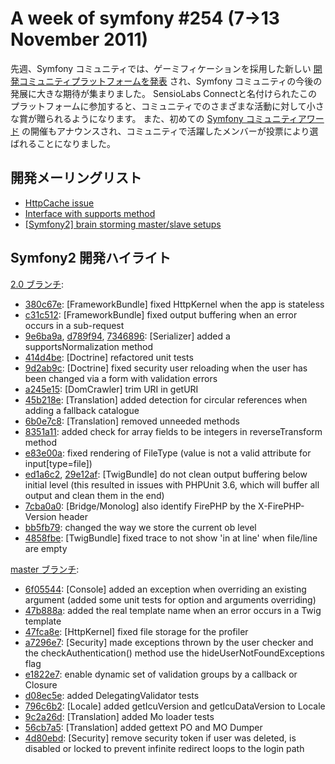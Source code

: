 A week of symfony #254 (7->13 November 2011)
============================================

先週、Symfony コミュニティでは、ゲーミフィケーションを採用した新しい [開発コミュニティプラットフォームを発表](http://symfony.com/blog/developing-the-symfony-community) され、Symfony コミュニティの今後の発展に大きな期待が集まりました。
SensioLabs Connectと名付けられたこのプラットフォームに参加すると、コミュニティでのさまざまな活動に対して小さな賞が贈られるようになります。
また、初めての [Symfony コミュニティアワード](http://awards.symfony.com/) の開催もアナウンスされ、コミュニティで活躍したメンバーが投票により選ばれることになりました。
 
開発メーリングリスト
--------------------

  * [HttpCache issue](https://groups.google.com/forum/#!topic/symfony-devs/2qKekaBJfV4)
  * [Interface with supports method](https://groups.google.com/forum/#!topic/symfony-devs/cxWDUG5jo9Y)
  * [\[Symfony2\] brain storming master/slave setups](https://groups.google.com/forum/#!topic/symfony-devs/W865kY4rSUc)


Symfony2 開発ハイライト
-----------------------

[2.0 ブランチ](http://github.com/symfony/symfony/commits/2.0):

  * [380c67e](http://github.com/symfony/symfony/commit/380c67efc8bb5cc26d15269c145a2379d77729af "380c67efc8bb5cc26d15269c145a2379d77729af commit on github"): \[FrameworkBundle\] fixed HttpKernel when the app is stateless
  * [c31c512](http://github.com/symfony/symfony/commit/c31c512466c92faa59ec6f5db83df88fce870340 "c31c512466c92faa59ec6f5db83df88fce870340 commit on github"): \[FrameworkBundle\] fixed output buffering when an error occurs in a sub-request
  * [9e6ba9a](http://github.com/symfony/symfony/commit/9e6ba9ae893f5c16a42b36c10ac9dfb5b63f41df "9e6ba9ae893f5c16a42b36c10ac9dfb5b63f41df commit on github"), [d789f94](http://github.com/symfony/symfony/commit/d789f9424e0c93f7d98ae74817ccacb23555b754 "d789f9424e0c93f7d98ae74817ccacb23555b754 commit on github"), [7346896](http://github.com/symfony/symfony/commit/7346896129b7e1c466c160abf484ea8624fa8bec "7346896129b7e1c466c160abf484ea8624fa8bec commit on github"): \[Serializer\] added a supportsNormalization method
  * [414d4be](http://github.com/symfony/symfony/commit/414d4be7e81fecefa30f7f1c338f412565475c45 "414d4be7e81fecefa30f7f1c338f412565475c45 commit on github"): \[Doctrine\] refactored unit tests
  * [9d2ab9c](http://github.com/symfony/symfony/commit/9d2ab9ca9c1762c529e053cefd39a5e626102133 "9d2ab9ca9c1762c529e053cefd39a5e626102133 commit on github"): \[Doctrine\] fixed security user reloading when the user has been changed via a form with validation errors
  * [a245e15](http://github.com/symfony/symfony/commit/a245e154344c5860ba9847839afbd37326a44c35 "a245e154344c5860ba9847839afbd37326a44c35 commit on github"): \[DomCrawler\] trim URI in getURI
  * [45b218e](http://github.com/symfony/symfony/commit/45b218e7c4cb6f1d8280c6cd09b262395f8f24a4 "45b218e7c4cb6f1d8280c6cd09b262395f8f24a4 commit on github"): \[Translation\] added detection for circular references when adding a fallback catalogue
  * [6b0e7c8](http://github.com/symfony/symfony/commit/6b0e7c8c410bdc646e29b7af24d6664e5dd1d3ac "6b0e7c8c410bdc646e29b7af24d6664e5dd1d3ac commit on github"): \[Translation\] removed unneeded methods
  * [8351a11](http://github.com/symfony/symfony/commit/8351a112861cd1cc71fbe35d69455c504d2f6acf "8351a112861cd1cc71fbe35d69455c504d2f6acf commit on github"): added check for array fields to be integers in reverseTransform method
  * [e83e00a](http://github.com/symfony/symfony/commit/e83e00a7b881e6d1eccdd8c3213ca78c7add2d37 "e83e00a7b881e6d1eccdd8c3213ca78c7add2d37 commit on github"): fixed rendering of FileType (value is not a valid attribute for input[type=file])
  * [ed1a6c2](http://github.com/symfony/symfony/commit/ed1a6c2e453025ceff40193a1ac53aeb1f72647a "ed1a6c2e453025ceff40193a1ac53aeb1f72647a commit on github"), [29e12af](http://github.com/symfony/symfony/commit/29e12affb064882d5599f16a8e13f8975148520c "29e12affb064882d5599f16a8e13f8975148520c commit on github"): \[TwigBundle\] do not clean output buffering below initial level (this resulted in issues with PHPUnit 3.6, which will buffer all output and clean them in the end)
  * [7cba0a0](http://github.com/symfony/symfony/commit/7cba0a07b6e34ca4721e7be12d610a5dc3f3a5d4 "7cba0a07b6e34ca4721e7be12d610a5dc3f3a5d4 commit on github"): \[Bridge/Monolog\] also identify FirePHP by the X-FirePHP-Version header
  * [bb5fb79](http://github.com/symfony/symfony/commit/bb5fb79c3d86d86f286ac44a3ef77ccc7c1b9307 "bb5fb79c3d86d86f286ac44a3ef77ccc7c1b9307 commit on github"): changed the way we store the current ob level
  * [4858fbe](http://github.com/symfony/symfony/commit/4858fbe7e0f991dd3e8f0a3846eb0634b76fdd07 "4858fbe7e0f991dd3e8f0a3846eb0634b76fdd07 commit on github"): \[TwigBundle\] fixed trace to not show 'in at line' when file/line are empty

[master ブランチ](http://github.com/symfony/symfony/commits/master):

  * [6f05544](http://github.com/symfony/symfony/commit/6f05544424480f1ccd008cf773dc573d47586019 "6f05544424480f1ccd008cf773dc573d47586019 commit on github"): \[Console\] added an exception when overriding an existing argument (added some unit tests for option and arguments overriding)
  * [47b888a](http://github.com/symfony/symfony/commit/47b888a9579f65d10f568b90fa4820fb8c1c0208 "47b888a9579f65d10f568b90fa4820fb8c1c0208 commit on github"): added the real template name when an error occurs in a Twig template
  * [47fca8e](http://github.com/symfony/symfony/commit/47fca8e0a0ab74f88d2c37838d62344e28bb37a2 "47fca8e0a0ab74f88d2c37838d62344e28bb37a2 commit on github"): \[HttpKernel\] fixed file storage for the profiler
  * [a7296e7](http://github.com/symfony/symfony/commit/a7296e7c84df28201276648757b04b2da2526018 "a7296e7c84df28201276648757b04b2da2526018 commit on github"): \[Security\] made exceptions thrown by the user checker and the checkAuthentication() method use the hideUserNotFoundExceptions flag
  * [e1822e7](http://github.com/symfony/symfony/commit/e1822e78076040a64755b31f22e0d46f801d9bb0 "e1822e78076040a64755b31f22e0d46f801d9bb0 commit on github"): enable dynamic set of validation groups by a callback or Closure
  * [d08ec5e](http://github.com/symfony/symfony/commit/d08ec5e55f7e90a44589a50fdbc5c86f7278ff7f "d08ec5e55f7e90a44589a50fdbc5c86f7278ff7f commit on github"): added DelegatingValidator tests
  * [796c6b2](http://github.com/symfony/symfony/commit/796c6b2f8de8b3fc653542d2eb8f3b22501f2a1e "796c6b2f8de8b3fc653542d2eb8f3b22501f2a1e commit on github"): \[Locale\] added getIcuVersion and getIcuDataVersion to Locale
  * [9c2a26d](http://github.com/symfony/symfony/commit/9c2a26db12d6f5a488c4e22e2cb134e4039d30d5 "9c2a26db12d6f5a488c4e22e2cb134e4039d30d5 commit on github"): \[Translation\] added Mo loader tests
  * [56cb7a5](http://github.com/symfony/symfony/commit/56cb7a515bfb028e00767c3c73ed15d66a44fb6b "56cb7a515bfb028e00767c3c73ed15d66a44fb6b commit on github"): \[Translation\] added gettext PO and MO Dumper
  * [4d80ebd](http://github.com/symfony/symfony/commit/4d80ebd5c85743812a4859d26b2e5d204dfa59d7 "4d80ebd5c85743812a4859d26b2e5d204dfa59d7 commit on github"): \[Security\] remove security token if user was deleted, is disabled or locked to prevent infinite redirect loops to the login path

